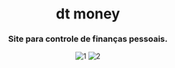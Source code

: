 <h1 align="center">dt money</h1>

<h3 align="center">Site para controle de finanças pessoais.</h3>

<div align="center">

![1](https://user-images.githubusercontent.com/99914904/180620214-b9c43dcb-b6bb-4753-a24a-a849c8879431.png) ![2](https://user-images.githubusercontent.com/99914904/180620213-2ceb7268-9ffd-4be9-b62a-978779a2765e.png)

</div>
